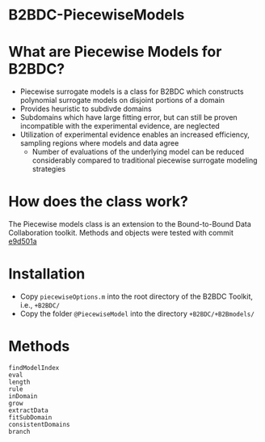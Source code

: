 # B2BDC-PiecewiseModels

What are Piecewise Models for B2BDC?
============
* Piecewise surrogate models is a class for B2BDC which constructs polynomial surrogate models on disjoint portions of a domain
* Provides heuristic to subdivde domains 
* Subdomains which have large fitting error, but can still be proven incompatible with the experimental evidence, are neglected
* Utilization of experimental evidence enables an increased efficiency, sampling regions where models and data agree 
	* Number of evaluations of the underlying model can be reduced considerably compared to traditional piecewise surrogate modeling strategies

How does the class work? 
============
The Piecewise models class is an extension to the Bound-to-Bound Data Collaboration toolkit. 
Methods and objects were tested with commit [e9d501a](https://github.com/B2BDC/B2BDC/commit/e9d501a4d89600b83c1e7cda2306ef006d23d76f)

Installation 
============
* Copy ```piecewiseOptions.m``` into the root directory of the B2BDC Toolkit, i.e., ```+B2BDC/```
* Copy the folder ```@PiecewiseModel``` into the directory  ```+B2BDC/+B2Bmodels/```


Methods
============
```
findModelIndex
eval
length
rule
inDomain
grow
extractData
fitSubDomain
consistentDomains
branch
```
